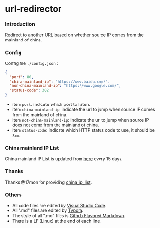 # url-redirector

### Introduction

Redirect to another URL based on whether source IP comes from the mainland of china.

### Config

Config file `./config.json` :

``` json
{
  "port": 80,
  "china-mainland-ip": "https://www.baidu.com/",
  "non-china-mainland-ip": "https://www.google.com/",
  "status-code": 302
}
```

- item `port`: indicate which port to listen.
- item `china-mainland-ip`: indicate the url to jump when source IP comes from the mainland of china.
- item `not-china-mainland-ip`: indicate the url to jump when source IP does not come from the mainland of china.
- item `status-code`: indicate which HTTP status code to use, it should be `3xx`.

### China mainland IP List

China mainland IP List is updated from [here](https://raw.githubusercontent.com/17mon/china_ip_list/master/china_ip_list.txt) every 15 days.

### Thanks

Thanks @17mon for providing [china_ip_list](https://github.com/17mon/china_ip_list).

### Others

- All code files are edited by [Visual Studio Code](https://code.visualstudio.com/).
- All ".md" files are edited by [Typora](http://typora.io/).
- The style of all ".md" files is [Github Flavored Markdown](https://guides.github.com/features/mastering-markdown/#GitHub-flavored-markdown).
- There is a LF (Linux) at the end of each line.